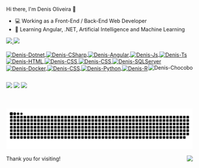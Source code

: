 Hi there, I'm Denis Oliveira 👋

 
- 💻 Working as a Front-End / Back-End Web Developer
- 🧠 Learning Angular, .NET, Artificial Intelligence and Machine Learning

<div>
  <a href="https://github.com/denisoliveira1">
  <img height="180em" src="https://github-readme-stats.vercel.app/api?username=denisoliveira1&show_icons=true&theme=dracula&include_all_commits=true&count_private=true"/>
  <img height="180em" src="https://github-readme-stats.vercel.app/api/top-langs/?username=denisoliveira1&layout=compact&langs_count=8&theme=dracula&hide=digital%20command%20language"/>
</div>

<div style="display: inline_block">
  <br>

  <img align="center" alt="Denis-Dotnet" height="30" width="40" src="https://cdn.jsdelivr.net/gh/devicons/devicon/icons/dotnetcore/dotnetcore-original.svg">
  <img align="center" alt="Denis-CSharp" height="30" width="40" src="https://cdn.jsdelivr.net/gh/devicons/devicon/icons/csharp/csharp-original.svg">
  <img align="center" alt="Denis-Angular" height="30" width="40" src="https://cdn.jsdelivr.net/gh/devicons/devicon/icons/angularjs/angularjs-original.svg">
  <img align="center" alt="Denis-Js" height="30" width="40" src="https://cdn.jsdelivr.net/gh/devicons/devicon/icons/javascript/javascript-original.svg">
  <img align="center" alt="Denis-Ts" height="30" width="40" src="https://cdn.jsdelivr.net/gh/devicons/devicon/icons/typescript/typescript-original.svg">
  <img align="center" alt="Denis-HTML" height="30" width="40" src="https://cdn.jsdelivr.net/gh/devicons/devicon/icons/html5/html5-original.svg">
  <img align="center" alt="Denis-CSS" height="30" width="40" src="https://cdn.jsdelivr.net/gh/devicons/devicon/icons/css3/css3-original.svg">
  <img align="center" alt="Denis-CSS" height="30" width="40" src="https://cdn.jsdelivr.net/gh/devicons/devicon/icons/bootstrap/bootstrap-plain.svg">
  <img align="center" alt="Denis-SQLServer" height="30" width="40" src="https://cdn.jsdelivr.net/gh/devicons/devicon/icons/microsoftsqlserver/microsoftsqlserver-plain.svg">
  <img align="center" alt="Denis-Docker" height="30" width="40" src="https://cdn.jsdelivr.net/gh/devicons/devicon/icons/docker/docker-original.svg">
  <img align="center" alt="Denis-CSS" height="30" width="40" src="https://cdn.jsdelivr.net/gh/devicons/devicon/icons/git/git-original.svg">
  <img align="center" alt="Denis-Python" height="30" width="40" src="https://cdn.jsdelivr.net/gh/devicons/devicon/icons/python/python-original.svg">
  <img align="center" alt="Denis-R" height="30" width="40" src="https://cdn.jsdelivr.net/gh/devicons/devicon/icons/r/r-original.svg">
  <img align="right"
     width="120"
     height="120"
     alt="Denis-Chocobo"
     src="https://forum.playboundless.com/uploads/default/original/3X/9/6/962f39afac4ef95a79eca9ee8ca711fcf70514c4.gif">

</div> 

##

<div> 
  <a href = "mailto:denisb.oliveira@live.com"><img src="https://img.shields.io/badge/-Gmail-%23333?style=for-the-badge&logo=gmail&logoColor=white" target="_blank"></a>
  <a href="https://www.linkedin.com/in/denisboliveira" target="_blank"><img src="https://img.shields.io/badge/-LinkedIn-%230077B5?style=for-the-badge&logo=linkedin&logoColor=white" target="_blank"></a> 
  <a href="https://discordapp.com/users/5017" target="_blank"><img src="https://img.shields.io/badge/Discord-7289DA?style=for-the-badge&logo=discord&logoColor=white" target="_blank"></a> 
  
![Snake animation](https://github.com/denisoliveira1/denisoliveira1/blob/output/github-contribution-grid-snake.svg)
  
</div>

Thank you for visiting!
<img align="right" src="https://komarev.com/ghpvc/?username=denisoliveira1&color=brightgreen">
